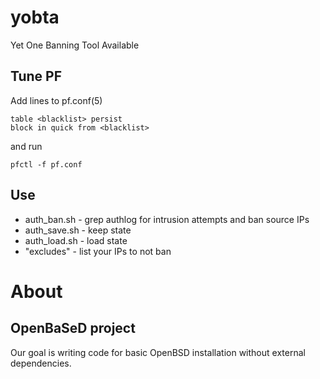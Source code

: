 # yobta
Yet One Banning Tool Available

## Tune PF

Add lines to pf.conf(5)
```
table <blacklist> persist
block in quick from <blacklist>
```
and run
```
pfctl -f pf.conf
```

## Use
* auth_ban.sh - grep authlog for intrusion attempts and ban source IPs
* auth_save.sh - keep state
* auth_load.sh - load state
* "excludes" - list your IPs to not ban

# About
## OpenBaSeD project
Our goal is writing code for basic OpenBSD installation without external dependencies.
